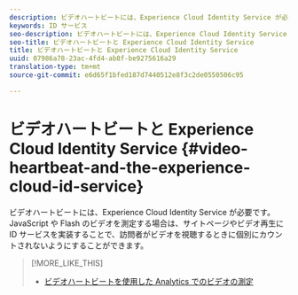 ```yaml
---
description: ビデオハートビートには、Experience Cloud Identity Service が必要です。JavaScript や Flash のビデオを測定する場合は、サイトページやビデオ再生に ID サービスを実装することで、訪問者がビデオを視聴するときに個別にカウントされないようにすることができます。
keywords: ID サービス
seo-description: ビデオハートビートには、Experience Cloud Identity Service が必要です。JavaScript や Flash のビデオを測定する場合は、サイトページやビデオ再生に ID サービスを実装することで、訪問者がビデオを視聴するときに個別にカウントされないようにすることができます。
seo-title: ビデオハートビートと Experience Cloud Identity Service
title: ビデオハートビートと Experience Cloud Identity Service
uuid: 07986a78-23ac-4fd4-ab8f-be9275616a29
translation-type: tm+mt
source-git-commit: e6d65f1bfed187d7440512e8f3c2de0550506c95

---
```



# ビデオハートビートと Experience Cloud Identity Service {#video-heartbeat-and-the-experience-cloud-id-service}

ビデオハートビートには、Experience Cloud Identity Service が必要です。JavaScript や Flash のビデオを測定する場合は、サイトページやビデオ再生に ID サービスを実装することで、訪問者がビデオを視聴するときに個別にカウントされないようにすることができます。

>[!MORE_LIKE_THIS]
>
>* [ビデオハートビートを使用した Analytics でのビデオの測定](https://marketing.adobe.com/resources/help/en_US/sc/appmeasurement/hbvideo/)

